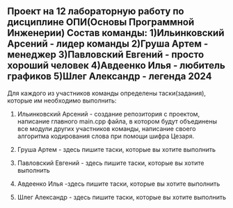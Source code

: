 Проект на 12 лабораторную работу по дисциплине ОПИ(Основы Программной Инженерии)
Состав команды: 
  1)Ильинковский Арсений - лидер команды
  2)Груша Артем - менеджер
  3)Павловский Евгений - просто хороший человек
  4)Авдеенко Илья - любитель графиков
  5)Шлег Александр - легенда 2024
  ---------------------------------
Для каждого из участников команды определены таски(задания), которые им необходимо выполнить:

  1) Ильинковский Арсений - создание репозитория с проектом, написание главного main.cpp файла, в котором будут объединены все модули других участников команды, написание своего алгоритма кодирования слова при помощи шифра Цезаря.

  2) Груша Артем - здесь пишите таски, которые вы хотите выполнить
  3) Павловский Евгений - здесь пишите таски, которые вы хотите выполнить
     
  4) Авдеенко Илья -здесь пишите таски, которые вы хотите выполнить
     
  5) Шлег Александр - здесь пишите таски, которые вы хотите выполнить
